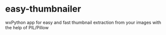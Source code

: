 # easy-thumbnailer
wxPython app for easy and fast thumbnail extraction from your images with the help of PIL/Pillow
